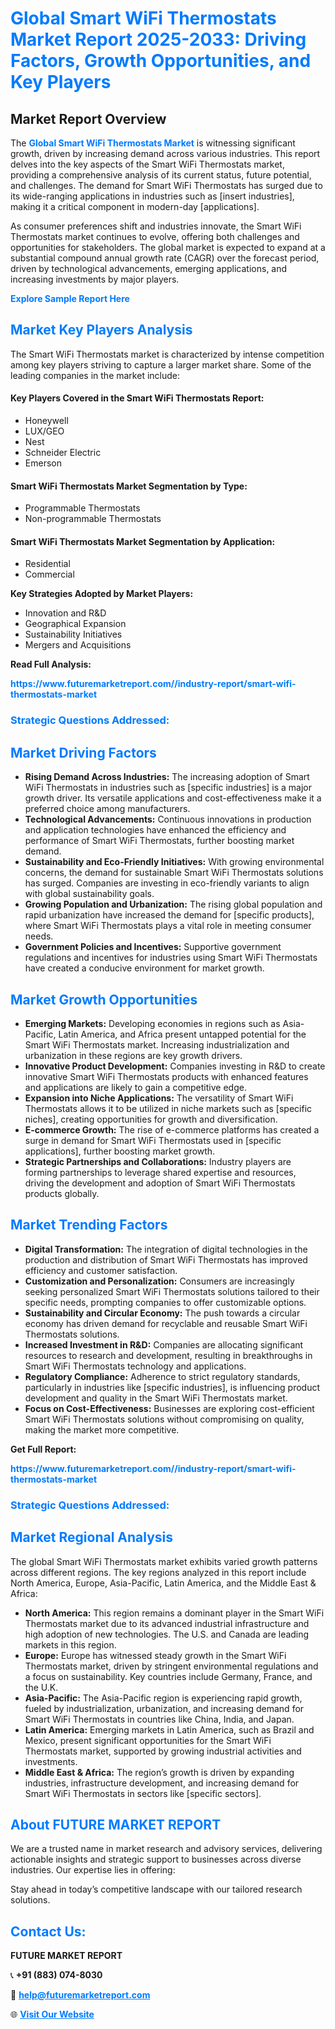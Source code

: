 <h1 style="color: #007BFF;">Global Smart WiFi Thermostats Market Report 2025-2033: Driving Factors, Growth Opportunities, and Key Players</h1>

<section id="overview">
<h2>Market Report Overview</h2>
<p>The <a href="https://www.futuremarketreport.com//industry-report/smart-wifi-thermostats-market" style="color: #007BFF; text-decoration: none;"><strong>Global Smart WiFi Thermostats Market</strong></a> is witnessing significant growth, driven by increasing demand across various industries. This report delves into the key aspects of the Smart WiFi Thermostats market, providing a comprehensive analysis of its current status, future potential, and challenges. The demand for Smart WiFi Thermostats has surged due to its wide-ranging applications in industries such as [insert industries], making it a critical component in modern-day [applications].</p>
<p>As consumer preferences shift and industries innovate, the Smart WiFi Thermostats market continues to evolve, offering both challenges and opportunities for stakeholders. The global market is expected to expand at a substantial compound annual growth rate (CAGR) over the forecast period, driven by technological advancements, emerging applications, and increasing investments by major players.</p>
</section>

<section id="overview">
<p><a href="https://www.futuremarketreport.com//request-sample/reportId=92715" style="color: #007BFF; text-decoration: none;"><strong>Explore Sample Report Here</strong></a></p>
</section>

<section id="key-players">
<h2 style="color: #007BFF;">Market Key Players Analysis</h2>
<p>The Smart WiFi Thermostats market is characterized by intense competition among key players striving to capture a larger market share. Some of the leading companies in the market include:</p>
<h4>Key Players Covered in the Smart WiFi Thermostats Report:</h4>
<ul><li>Honeywell</li><li>LUX/GEO</li><li>Nest</li><li>Schneider Electric</li><li>Emerson</li></ul>
<h4>Smart WiFi Thermostats Market Segmentation by Type:</h4>
<ul><li>Programmable Thermostats</li><li>Non-programmable Thermostats</li></ul>

<h4>Smart WiFi Thermostats Market Segmentation by Application:</h4>
<ul><li>Residential</li><li>Commercial</li></ul>
<p><strong>Key Strategies Adopted by Market Players:</strong></p>
<ul>
<li>Innovation and R&D</li>
<li>Geographical Expansion</li>
<li>Sustainability Initiatives</li>
<li>Mergers and Acquisitions</li>
</ul>
</section>

<section>
<p><strong>Read Full Analysis: </strong></p><a href="https://www.futuremarketreport.com//industry-report/smart-wifi-thermostats-market" style="color: #007BFF; text-decoration: none;"><strong>https://www.futuremarketreport.com//industry-report/smart-wifi-thermostats-market</strong></a>
<h3 style="color: #007BFF;">Strategic Questions Addressed:</h3>
</section>

<section id="driving-factors">
<h2 style="color: #007BFF;">Market Driving Factors</h2>
<ul>
<li><strong>Rising Demand Across Industries:</strong> The increasing adoption of Smart WiFi Thermostats in industries such as [specific industries] is a major growth driver. Its versatile applications and cost-effectiveness make it a preferred choice among manufacturers.</li>
<li><strong>Technological Advancements:</strong> Continuous innovations in production and application technologies have enhanced the efficiency and performance of Smart WiFi Thermostats, further boosting market demand.</li>
<li><strong>Sustainability and Eco-Friendly Initiatives:</strong> With growing environmental concerns, the demand for sustainable Smart WiFi Thermostats solutions has surged. Companies are investing in eco-friendly variants to align with global sustainability goals.</li>
<li><strong>Growing Population and Urbanization:</strong> The rising global population and rapid urbanization have increased the demand for [specific products], where Smart WiFi Thermostats plays a vital role in meeting consumer needs.</li>
<li><strong>Government Policies and Incentives:</strong> Supportive government regulations and incentives for industries using Smart WiFi Thermostats have created a conducive environment for market growth.</li>
</ul>
</section>

<section id="growth-opportunities">
<h2 style="color: #007BFF;">Market Growth Opportunities</h2>
<ul>
<li><strong>Emerging Markets:</strong> Developing economies in regions such as Asia-Pacific, Latin America, and Africa present untapped potential for the Smart WiFi Thermostats market. Increasing industrialization and urbanization in these regions are key growth drivers.</li>
<li><strong>Innovative Product Development:</strong> Companies investing in R&D to create innovative Smart WiFi Thermostats products with enhanced features and applications are likely to gain a competitive edge.</li>
<li><strong>Expansion into Niche Applications:</strong> The versatility of Smart WiFi Thermostats allows it to be utilized in niche markets such as [specific niches], creating opportunities for growth and diversification.</li>
<li><strong>E-commerce Growth:</strong> The rise of e-commerce platforms has created a surge in demand for Smart WiFi Thermostats used in [specific applications], further boosting market growth.</li>
<li><strong>Strategic Partnerships and Collaborations:</strong> Industry players are forming partnerships to leverage shared expertise and resources, driving the development and adoption of Smart WiFi Thermostats products globally.</li>
</ul>
</section>

<section id="trending-factors">
<h2 style="color: #007BFF;">Market Trending Factors</h2>
<ul>
<li><strong>Digital Transformation:</strong> The integration of digital technologies in the production and distribution of Smart WiFi Thermostats has improved efficiency and customer satisfaction.</li>
<li><strong>Customization and Personalization:</strong> Consumers are increasingly seeking personalized Smart WiFi Thermostats solutions tailored to their specific needs, prompting companies to offer customizable options.</li>
<li><strong>Sustainability and Circular Economy:</strong> The push towards a circular economy has driven demand for recyclable and reusable Smart WiFi Thermostats solutions.</li>
<li><strong>Increased Investment in R&D:</strong> Companies are allocating significant resources to research and development, resulting in breakthroughs in Smart WiFi Thermostats technology and applications.</li>
<li><strong>Regulatory Compliance:</strong> Adherence to strict regulatory standards, particularly in industries like [specific industries], is influencing product development and quality in the Smart WiFi Thermostats market.</li>
<li><strong>Focus on Cost-Effectiveness:</strong> Businesses are exploring cost-efficient Smart WiFi Thermostats solutions without compromising on quality, making the market more competitive.</li>
</ul>
</section>

<section>
<p><strong>Get Full Report: </strong></p><a href="https://www.futuremarketreport.com//industry-report/smart-wifi-thermostats-market" style="color: #007BFF; text-decoration: none;"><strong>https://www.futuremarketreport.com//industry-report/smart-wifi-thermostats-market</strong></a>
<h3 style="color: #007BFF;">Strategic Questions Addressed:</h3>
</section>


<section id="regional-analysis">
<h2 style="color: #007BFF;">Market Regional Analysis</h2>
<p>The global Smart WiFi Thermostats market exhibits varied growth patterns across different regions. The key regions analyzed in this report include North America, Europe, Asia-Pacific, Latin America, and the Middle East & Africa:</p>
<ul>
<li><strong>North America:</strong> This region remains a dominant player in the Smart WiFi Thermostats market due to its advanced industrial infrastructure and high adoption of new technologies. The U.S. and Canada are leading markets in this region.</li>
<li><strong>Europe:</strong> Europe has witnessed steady growth in the Smart WiFi Thermostats market, driven by stringent environmental regulations and a focus on sustainability. Key countries include Germany, France, and the U.K.</li>
<li><strong>Asia-Pacific:</strong> The Asia-Pacific region is experiencing rapid growth, fueled by industrialization, urbanization, and increasing demand for Smart WiFi Thermostats in countries like China, India, and Japan.</li>
<li><strong>Latin America:</strong> Emerging markets in Latin America, such as Brazil and Mexico, present significant opportunities for the Smart WiFi Thermostats market, supported by growing industrial activities and investments.</li>
<li><strong>Middle East & Africa:</strong> The region’s growth is driven by expanding industries, infrastructure development, and increasing demand for Smart WiFi Thermostats in sectors like [specific sectors].</li>
</ul>
</section>

<footer>
<h2 style="color: #007BFF;">About FUTURE MARKET REPORT</h2>
<p>We are a trusted name in market research and advisory services, delivering actionable insights and strategic support to businesses across diverse industries. Our expertise lies in offering:</p>

<p>Stay ahead in today’s competitive landscape with our tailored research solutions.</p>

<h2 style="color: #007BFF;">Contact Us:</h2>
<p><strong>FUTURE MARKET REPORT</strong></p>
<p>📞 <strong>+91 (883) 074-8030</strong></p>
<p>📧 <strong><a href="mailto:help@futuremarketreport.com" style="color: #007BFF;">help@futuremarketreport.com</a></strong></p>
<p>🌐 <strong><a href="https://www.futuremarketreport.com/" style="color: #007BFF;">Visit Our Website</a></strong></p>
</footer>